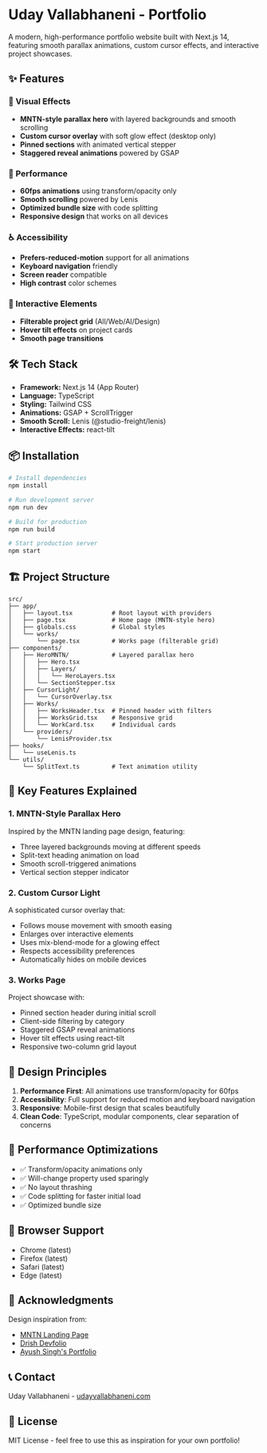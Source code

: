 # Uday Vallabhaneni - Portfolio

A modern, high-performance portfolio website built with Next.js 14, featuring smooth parallax animations, custom cursor effects, and interactive project showcases.

## ✨ Features

### 🎨 Visual Effects
- **MNTN-style parallax hero** with layered backgrounds and smooth scrolling
- **Custom cursor overlay** with soft glow effect (desktop only)
- **Pinned sections** with animated vertical stepper
- **Staggered reveal animations** powered by GSAP

### 🚀 Performance
- **60fps animations** using transform/opacity only
- **Smooth scrolling** powered by Lenis
- **Optimized bundle size** with code splitting
- **Responsive design** that works on all devices

### ♿ Accessibility
- **Prefers-reduced-motion** support for all animations
- **Keyboard navigation** friendly
- **Screen reader** compatible
- **High contrast** color schemes

### 🎯 Interactive Elements
- **Filterable project grid** (All/Web/AI/Design)
- **Hover tilt effects** on project cards
- **Smooth page transitions**

## 🛠️ Tech Stack

- **Framework:** Next.js 14 (App Router)
- **Language:** TypeScript
- **Styling:** Tailwind CSS
- **Animations:** GSAP + ScrollTrigger
- **Smooth Scroll:** Lenis (@studio-freight/lenis)
- **Interactive Effects:** react-tilt

## 📦 Installation

```bash
# Install dependencies
npm install

# Run development server
npm run dev

# Build for production
npm run build

# Start production server
npm start
```

## 🏗️ Project Structure

```
src/
├── app/
│   ├── layout.tsx           # Root layout with providers
│   ├── page.tsx             # Home page (MNTN-style hero)
│   ├── globals.css          # Global styles
│   └── works/
│       └── page.tsx         # Works page (filterable grid)
├── components/
│   ├── HeroMNTN/            # Layered parallax hero
│   │   ├── Hero.tsx
│   │   ├── Layers/
│   │   │   └── HeroLayers.tsx
│   │   └── SectionStepper.tsx
│   ├── CursorLight/
│   │   └── CursorOverlay.tsx
│   ├── Works/
│   │   ├── WorksHeader.tsx  # Pinned header with filters
│   │   ├── WorksGrid.tsx    # Responsive grid
│   │   └── WorkCard.tsx     # Individual cards
│   └── providers/
│       └── LenisProvider.tsx
├── hooks/
│   └── useLenis.ts
└── utils/
    └── SplitText.ts         # Text animation utility
```

## 🎯 Key Features Explained

### 1. MNTN-Style Parallax Hero
Inspired by the MNTN landing page design, featuring:
- Three layered backgrounds moving at different speeds
- Split-text heading animation on load
- Smooth scroll-triggered animations
- Vertical section stepper indicator

### 2. Custom Cursor Light
A sophisticated cursor overlay that:
- Follows mouse movement with smooth easing
- Enlarges over interactive elements
- Uses mix-blend-mode for a glowing effect
- Respects accessibility preferences
- Automatically hides on mobile devices

### 3. Works Page
Project showcase with:
- Pinned section header during initial scroll
- Client-side filtering by category
- Staggered GSAP reveal animations
- Hover tilt effects using react-tilt
- Responsive two-column grid layout

## 🎨 Design Principles

1. **Performance First**: All animations use transform/opacity for 60fps
2. **Accessibility**: Full support for reduced motion and keyboard navigation
3. **Responsive**: Mobile-first design that scales beautifully
4. **Clean Code**: TypeScript, modular components, clear separation of concerns

## 🚀 Performance Optimizations

- ✅ Transform/opacity animations only
- ✅ Will-change property used sparingly
- ✅ No layout thrashing
- ✅ Code splitting for faster initial load
- ✅ Optimized bundle size

## 📱 Browser Support

- Chrome (latest)
- Firefox (latest)
- Safari (latest)
- Edge (latest)

## 🙏 Acknowledgments

Design inspiration from:
- [MNTN Landing Page](https://github.com/YT-PixelPerfectLabs/MNTN-Landing-Page-UI)
- [Drish Devfolio](https://github.com/Drish-xD/Devfolio)
- [Ayush Singh's Portfolio](https://github.com/ayush013/folio)

## 📞 Contact

Uday Vallabhaneni - [udayvallabhaneni.com](https://udayvallabhaneni.com)

## 📄 License

MIT License - feel free to use this as inspiration for your own portfolio!
```

